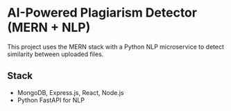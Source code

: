 # AI-Powered Plagiarism Detector (MERN + NLP)

This project uses the MERN stack with a Python NLP microservice to detect similarity between uploaded files.

## Stack
- MongoDB, Express.js, React, Node.js
- Python FastAPI for NLP
